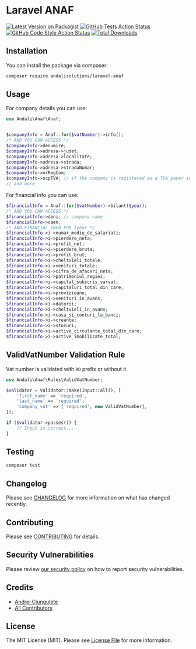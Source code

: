 # Laravel ANAF 

[![Latest Version on Packagist](https://img.shields.io/packagist/v/andalisolutions/laravel-anaf.svg?style=flat-square)](https://packagist.org/packages/andalisolutions/laravel-anaf)
[![GitHub Tests Action Status](https://img.shields.io/github/workflow/status/andalisolutions/laravel-anaf/run-tests?label=tests)](https://github.com/andalisolutions/laravel-anaf/actions?query=workflow%3Arun-tests+branch%3Amain)
[![GitHub Code Style Action Status](https://img.shields.io/github/workflow/status/andalisolutions/laravel-anaf/Check%20&%20fix%20styling?label=code%20style)](https://github.com/andalisolutions/laravel-anaf/actions?query=workflow%3A"Check+%26+fix+styling"+branch%3Amain)
[![Total Downloads](https://img.shields.io/packagist/dt/andalisolutions/laravel-anaf.svg?style=flat-square)](https://packagist.org/packages/andalisolutions/laravel-anaf)


## Installation

You can install the package via composer:

```bash
composer require andalisolutions/laravel-anaf
```

## Usage

For company details you can use:
```php
use Andali\Anaf\Anaf;


$companyInfo = Anaf::for($vatNumber)->info();
/* AND YOU CAN ACCESS */
$companyInfo->denumire;
$companyInfo->adresa->judet;
$companyInfo->adresa->localitate;
$companyInfo->adresa->strada;
$companyInfo->adresa->stradaNumar;
$companyInfo->nrRegCom;
$companyInfo->scpTVA; // if the company is registered as a TVA payer in Romania;
// and more
```
For financial info ypu can use:
```php
$financialInfo = Anaf::for($vatNumber)->bilant($year);
/* AND YOU CAN ACCESS */
$financialInfo->deni; // company name
$financialInfo->caen;
/* AND FINANCIAL INFO FOR $year */
$financialInfo->i->numar_mediu_de_salariati;
$financialInfo->i->pierdere_neta;
$financialInfo->i->profit_net;
$financialInfo->i->pierdere_bruta;
$financialInfo->i->profit_brut;
$financialInfo->i->cheltuieli_totale;
$financialInfo->i->venituri_totale;
$financialInfo->i->cifra_de_afaceri_neta;
$financialInfo->i->patrimoniul_regiei;
$financialInfo->i->capital_subscris_varsat;
$financialInfo->i->capitaluri_total_din_care;
$financialInfo->i->provizioane;
$financialInfo->i->venituri_in_avans;
$financialInfo->i->datorii;
$financialInfo->i->cheltuieli_in_avans;
$financialInfo->i->casa_si_conturi_la_banci;
$financialInfo->i->creante;
$financialInfo->i->stocuri;
$financialInfo->i->active_circulante_total_din_care;
$financialInfo->i->active_imobilizate_total;
```
## ValidVatNumber Validation Rule

Vat number is validated with `RO` prefix or without it.
```php
use Andali\Anaf\Rules\ValidVatNumber;

$validator = Validator::make(Input::all(), [
    'first_name' => 'required',
    'last_name' => 'required',
    'company_vat' => ['required', new ValidVatNumber],
]);

if ($validator->passes()) {
    // Input is correct...
}
```

## Testing

```bash
composer test
```

## Changelog

Please see [CHANGELOG](CHANGELOG.md) for more information on what has changed recently.

## Contributing

Please see [CONTRIBUTING](https://github.com/andalisolutions/.github/blob/main/CONTRIBUTING.md) for details.

## Security Vulnerabilities

Please review [our security policy](../../security/policy) on how to report security vulnerabilities.

## Credits

- [Andrei Ciungulete](https://github.com/ciungulete)
- [All Contributors](../../contributors)

## License

The MIT License (MIT). Please see [License File](LICENSE.md) for more information.
